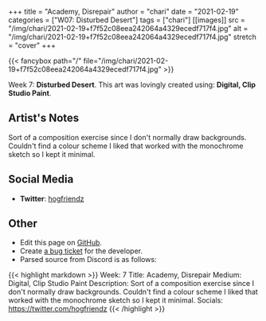 +++
title =       "Academy, Disrepair"
author =      "chari"
date =        "2021-02-19"
categories =  ["W07: Disturbed Desert"]
tags =        ["chari"]
[[images]]
                      src = "/img/chari/2021-02-19+f7f52c08eea242064a4329ecedf717f4.jpg"
                      alt = "/img/chari/2021-02-19+f7f52c08eea242064a4329ecedf717f4.jpg"
                      stretch = "cover"
+++


{{< fancybox path="/" file="/img/chari/2021-02-19+f7f52c08eea242064a4329ecedf717f4.jpg" >}}


Week 7: **Disturbed Desert**. This art was lovingly created using: **Digital, Clip Studio Paint**.

## Artist's Notes

Sort of a composition exercise since I don't normally draw backgrounds. Couldn't find a colour scheme I liked that worked with the monochrome sketch so I kept it minimal.

## Social Media

- **Twitter**: [hogfriendz]()


## Other

- Edit this page on [GitHub](https://github.com/teaminkling/web-refresh/edit/main/blog/content/blog/chari-week-7-b2ee.md).
- Create [a bug ticket](https://github.com/teaminkling/web-refresh/issues/new?assignees=&labels=bug&template=problem-report.md&title=) for the developer.
- Parsed source from Discord is as follows:

{{< highlight markdown >}}
Week: 7
Title: Academy, Disrepair
Medium: Digital, Clip Studio Paint
Description: Sort of a composition exercise since I don't normally draw backgrounds. Couldn't find a colour scheme I liked that worked with the monochrome sketch so I kept it minimal.
Socials: https://twitter.com/hogfriendz
{{< /highlight >}}